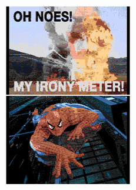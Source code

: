 [![](frogstar_robot_oh_noes.png)](https://github.com/ivop/rc-archive/raw/master/frogstar/frogstar_robot_oh_noes.xex)
[![](frogstar_robot_spiderman.png)](https://github.com/ivop/rc-archive/raw/master/frogstar/frogstar_robot_spiderman.xex)

